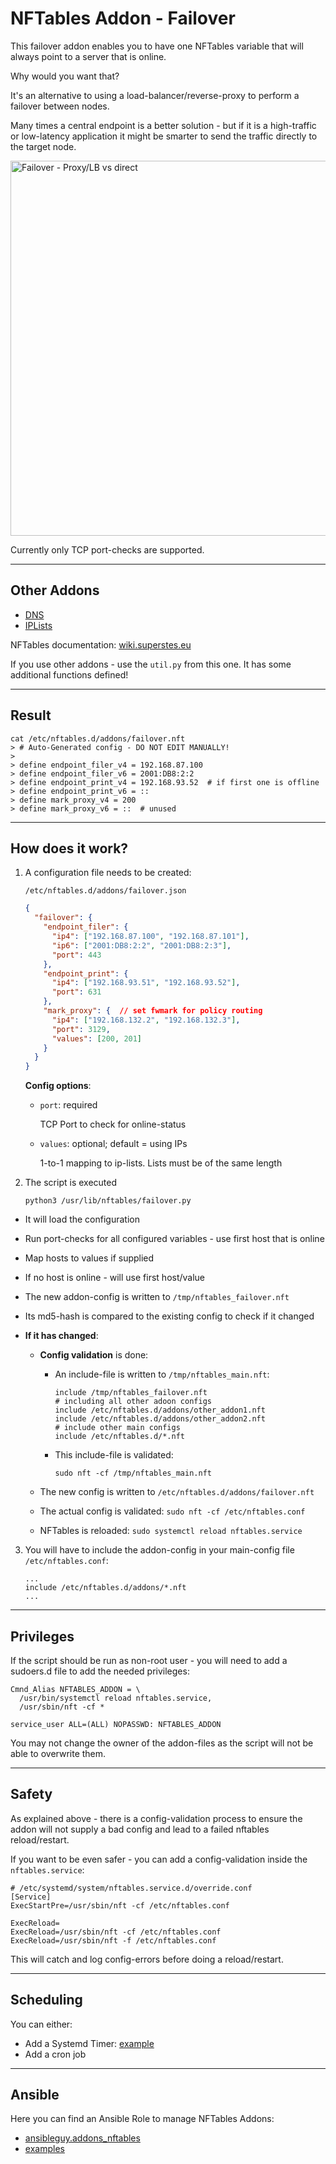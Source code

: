 # NFTables Addon - Failover

This failover addon enables you to have one NFTables variable that will always point to a server that is online.

Why would you want that?

It's an alternative to using a load-balancer/reverse-proxy to perform a failover between nodes.

Many times a central endpoint is a better solution - but if it is a high-traffic or low-latency application it might be smarter to send the traffic directly to the target node.

<img src="https://github.com/superstes/nftables_addon_failover/blob/latest/docs/failover.png" alt="Failover - Proxy/LB vs direct" width="600"/>

Currently only TCP port-checks are supported.

----

## Other Addons

* [DNS](https://github.com/superstes/nftables_addon_dns)
* [IPLists](https://github.com/superstes/nftables_addon_iplist)

NFTables documentation: [wiki.superstes.eu](https://wiki.superstes.eu/en/latest/1/network/firewall_nftables.html)

If you use other addons - use the `util.py` from this one. It has some additional functions defined!

----

## Result

```text
cat /etc/nftables.d/addons/failover.nft 
> # Auto-Generated config - DO NOT EDIT MANUALLY!
> 
> define endpoint_filer_v4 = 192.168.87.100
> define endpoint_filer_v6 = 2001:DB8:2:2
> define endpoint_print_v4 = 192.168.93.52  # if first one is offline
> define endpoint_print_v6 = ::
> define mark_proxy_v4 = 200
> define mark_proxy_v6 = ::  # unused
```

----

## How does it work?

1. A configuration file needs to be created:

    `/etc/nftables.d/addons/failover.json`

    ```json
    {
      "failover": {
        "endpoint_filer": {
          "ip4": ["192.168.87.100", "192.168.87.101"],
          "ip6": ["2001:DB8:2:2", "2001:DB8:2:3"],
          "port": 443
        },
        "endpoint_print": {
          "ip4": ["192.168.93.51", "192.168.93.52"],
          "port": 631
        },
        "mark_proxy": {  // set fwmark for policy routing
          "ip4": ["192.168.132.2", "192.168.132.3"],
          "port": 3129,
          "values": [200, 201]
        }
      }
    }
    ```

    **Config options**:

      * `port`: required

        TCP Port to check for online-status

      * `values`: optional; default = using IPs

        1-to-1 mapping to ip-lists. Lists must be of the same length


2. The script is executed

    `python3 /usr/lib/nftables/failover.py`

  * It will load the configuration
  * Run port-checks for all configured variables - use first host that is online
  * Map hosts to values if supplied
  * If no host is online - will use first host/value
  * The new addon-config is written to `/tmp/nftables_failover.nft`
  * Its md5-hash is compared to the existing config to check if it changed

  * **If it has changed**:
    * **Config validation** is done:

      * An include-file is written to `/tmp/nftables_main.nft`:

        ```nft
        include /tmp/nftables_failover.nft
        # including all other adoon configs
        include /etc/nftables.d/addons/other_addon1.nft
        include /etc/nftables.d/addons/other_addon2.nft
        # include other main configs
        include /etc/nftables.d/*.nft
        ```

      * This include-file is validated:

        `sudo nft -cf /tmp/nftables_main.nft`

    * The new config is written to `/etc/nftables.d/addons/failover.nft`
    * The actual config is validated: `sudo nft -cf /etc/nftables.conf`
    * NFTables is reloaded: `sudo systemctl reload nftables.service`


3. You will have to include the addon-config in your main-config file `/etc/nftables.conf`:

    ```
    ...
    include /etc/nftables.d/addons/*.nft
    ...
    ```

----

## Privileges

If the script should be run as non-root user - you will need to add a sudoers.d file to add the needed privileges:

```text
Cmnd_Alias NFTABLES_ADDON = \
  /usr/bin/systemctl reload nftables.service,
  /usr/sbin/nft -cf *

service_user ALL=(ALL) NOPASSWD: NFTABLES_ADDON
```

You may not change the owner of the addon-files as the script will not be able to overwrite them.

----

## Safety

As explained above - there is a config-validation process to ensure the addon will not supply a bad config and lead to a failed nftables reload/restart.

If you want to be even safer - you can add a config-validation inside the `nftables.service`:

```text
# /etc/systemd/system/nftables.service.d/override.conf
[Service]
ExecStartPre=/usr/sbin/nft -cf /etc/nftables.conf

ExecReload=
ExecReload=/usr/sbin/nft -cf /etc/nftables.conf
ExecReload=/usr/sbin/nft -f /etc/nftables.conf
```

This will catch and log config-errors before doing a reload/restart.

----

## Scheduling

You can either:

* Add a Systemd Timer: [example](https://github.com/ansibleguy/addons_nftables/tree/latest/templates/etc/systemd/system)
* Add a cron job

----

## Ansible

Here you can find an Ansible Role to manage NFTables Addons:

* [ansibleguy.addons_nftables](https://github.com/ansibleguy/addons_nftables)
* [examples](https://github.com/ansibleguy/addons_nftables/blob/latest/Example.md)
